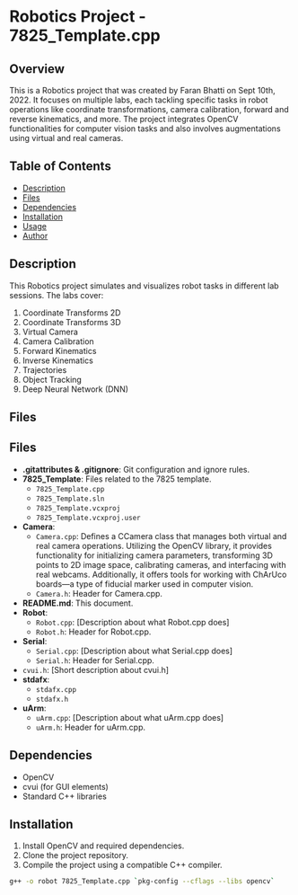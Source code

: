 # Robotics Project - 7825_Template.cpp

## Overview

This is a Robotics project that was created by Faran Bhatti on Sept 10th, 2022. It focuses on multiple labs, each tackling specific tasks in robot operations like coordinate transformations, camera calibration, forward and reverse kinematics, and more. The project integrates OpenCV functionalities for computer vision tasks and also involves augmentations using virtual and real cameras.

## Table of Contents

- [Description](#description)
- [Files](#files)
- [Dependencies](#dependencies)
- [Installation](#installation)
- [Usage](#usage)
- [Author](#author)

## Description

This Robotics project simulates and visualizes robot tasks in different lab sessions. The labs cover:

1. Coordinate Transforms 2D
2. Coordinate Transforms 3D
3. Virtual Camera
4. Camera Calibration
5. Forward Kinematics
6. Inverse Kinematics
7. Trajectories
8. Object Tracking
9. Deep Neural Network (DNN)

## Files

## Files

- **.gitattributes & .gitignore**: Git configuration and ignore rules.
- **7825_Template**: Files related to the 7825 template.
  - `7825_Template.cpp`
  - `7825_Template.sln`
  - `7825_Template.vcxproj`
  - `7825_Template.vcxproj.user`
- **Camera**:
  - `Camera.cpp`: Defines a CCamera class that manages both virtual and real camera operations. Utilizing the OpenCV library, it provides functionality for initializing camera parameters, transforming 3D points to 2D image space, calibrating cameras, and interfacing with real webcams. Additionally, it offers tools for working with ChArUco boards—a type of fiducial marker used in computer vision.
  - `Camera.h`: Header for Camera.cpp.
- **README.md**: This document.
- **Robot**:
  - `Robot.cpp`: [Description about what Robot.cpp does]
  - `Robot.h`: Header for Robot.cpp.
- **Serial**:
  - `Serial.cpp`: [Description about what Serial.cpp does]
  - `Serial.h`: Header for Serial.cpp.
- `cvui.h`: [Short description about cvui.h]
- **stdafx**:
  - `stdafx.cpp`
  - `stdafx.h`
- **uArm**:
  - `uArm.cpp`: [Description about what uArm.cpp does]
  - `uArm.h`: Header for uArm.cpp.

## Dependencies

- OpenCV
- cvui (for GUI elements)
- Standard C++ libraries

## Installation

1. Install OpenCV and required dependencies.
2. Clone the project repository.
3. Compile the project using a compatible C++ compiler.

```bash
g++ -o robot 7825_Template.cpp `pkg-config --cflags --libs opencv`

